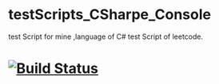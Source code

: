 # testScripts_CSharpe_Console
test Script for mine ,language of C#
test Script of leetcode.

# [![Build Status](https://dev.azure.com/tao72016/tes_CSharpe_ResourceText/_apis/build/status/LearnEaech.testScripts_CSharpe_Console?branchName=master)](https://dev.azure.com/tao72016/tes_CSharpe_ResourceText/_build/latest?definitionId=7?branchName=master)

